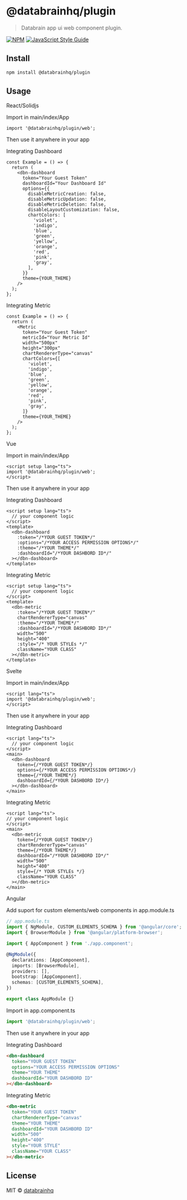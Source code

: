 # @databrainhq/plugin

> Databrain app ui web component plugin.

[![NPM](https://img.shields.io/npm/v/@databrainhq/plugin.svg)](https://www.npmjs.com/package/@databrainhq/plugin) [![JavaScript Style Guide](https://img.shields.io/badge/code_style-standard-brightgreen.svg)](https://standardjs.com)

## Install

```bash
npm install @databrainhq/plugin
```

## Usage

React/Solidjs

Import in main/index/App
```tsx
import '@databrainhq/plugin/web';
```
Then use it anywhere in your app

Integrating Dashboard

```tsx
const Example = () => {
  return (
    <dbn-dashboard
      token="Your Guest Token"
      dashboardId="Your Dashboard Id"
      options={{
        disableMetricCreation: false,
        disableMetricUpdation: false,
        disableMetricDeletion: false,
        disableLayoutCustomization: false,
        chartColors: [
          'violet',
          'indigo',
          'blue',
          'green',
          'yellow',
          'orange',
          'red',
          'pink',
          'gray',
        ],
      }}
      theme={YOUR_THEME}
    />
  );
};
```

Integrating Metric

```tsx
const Example = () => {
  return (
    <Metric
      token="Your Guest Token"
      metricId="Your Metric Id"
      width="500px"
      height="300px"
      chartRendererType="canvas"
      chartColors={[
        'violet',
        'indigo',
        'blue',
        'green',
        'yellow',
        'orange',
        'red',
        'pink',
        'gray',
      ]}
      theme={YOUR_THEME}
    />
  );
};
```

Vue

Import in main/index/App
```vue
<script setup lang="ts">
import '@databrainhq/plugin/web';
</script>
```
Then use it anywhere in your app

Integrating Dashboard

```vue
<script setup lang="ts">
  // your component logic
</script>
<template>
  <dbn-dashboard
    :token="/*YOUR GUEST TOKEN*/"
    :options="/*YOUR ACCESS PERMISSION OPTIONS*/"
    :theme="/*YOUR THEME*/"
    :dashboardId="/*YOUR DASHBORD ID*/"
  ></dbn-dashboard>
</template>
```

Integrating Metric

```vue
<script setup lang="ts">
  // your component logic
</script>
<template>
  <dbn-metric
    :token="/*YOUR GUEST TOKEN*/"
    chartRendererType="canvas"
    :theme="/*YOUR THEME*/"
    :dashboardId="/*YOUR DASHBORD ID*/"
    width="500"
    height="400"
    :style="/* YOUR STYLEs */"
    className="YOUR CLASS"
  ></dbn-metric>
</template>
```

Svelte

Import in main/index/App

```svelte
<script lang="ts">
import '@databrainhq/plugin/web';
</script>
```

Then use it anywhere in your app

Integrating Dashboard

```svelte
<script lang="ts">
  // your component logic
</script>
<main>
  <dbn-dashboard
    token={/*YOUR GUEST TOKEN*/}
    options={/*YOUR ACCESS PERMISSION OPTIONS*/}
    theme={/*YOUR THEME*/}
    dashboardId={/*YOUR DASHBORD ID*/}
  ></dbn-dashboard>
</main>
```

Integrating Metric

```svelte
<script lang="ts">
// your component logic
</script>
<main>
  <dbn-metric
    token={/*YOUR GUEST TOKEN*/}
    chartRendererType="canvas"
    theme={/*YOUR THEME*/}
    dashboardId="/*YOUR DASHBORD ID*/"
    width="500"
    height="400"
    style={/* YOUR STYLEs */}
    className="YOUR CLASS"
  ></dbn-metric>
</main>
```

Angular

Add suport for custom elements/web components in app.module.ts

```ts
// app.module.ts
import { NgModule, CUSTOM_ELEMENTS_SCHEMA } from '@angular/core';
import { BrowserModule } from '@angular/platform-browser';

import { AppComponent } from './app.component';

@NgModule({
  declarations: [AppComponent],
  imports: [BrowserModule],
  providers: [],
  bootstrap: [AppComponent],
  schemas: [CUSTOM_ELEMENTS_SCHEMA],
})

export class AppModule {}
```
Import in app.component.ts

```ts
import '@databrainhq/plugin/web';
```

Then use it anywhere in your app

Integrating Dashboard

```html
<dbn-dashboard
  token="YOUR GUEST TOKEN"
  options="YOUR ACCESS PERMISSION OPTIONS"
  theme="YOUR THEME"
  dashboardId="YOUR DASHBORD ID"
></dbn-dashboard>
```

Integrating Metric

```html
<dbn-metric
  token="YOUR GUEST TOKEN"
  chartRendererType="canvas"
  theme="YOUR THEME"
  dashboardId="YOUR DASHBORD ID"
  width="500"
  height="400"
  style="YOUR STYLE"
  className="YOUR CLASS"
></dbn-metric>
```

## License

MIT © [databrainhq](https://github.com/databrainhq)
